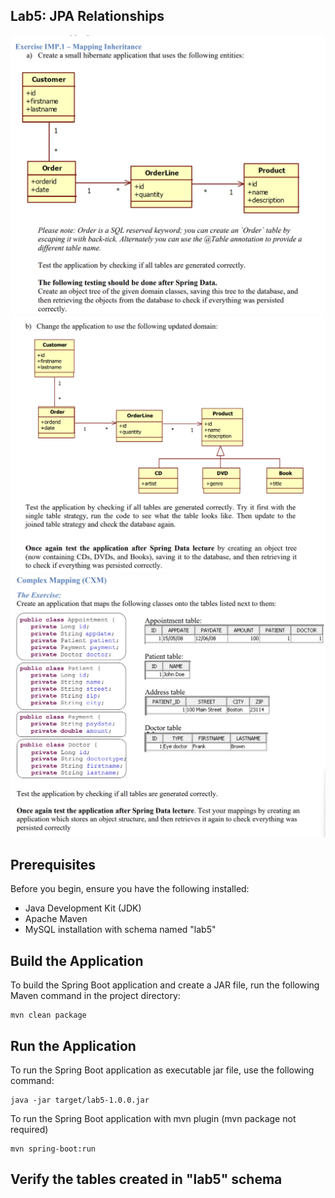 ## Lab5: JPA Relationships

![inheritance-mapping-1.png](inheritance-mapping-1.png)
![inheritance-mapping-2.png](inheritance-mapping-2.png)
![complex-maping.png](complex-maping.png)

## Prerequisites

Before you begin, ensure you have the following installed:

- Java Development Kit (JDK)
- Apache Maven
- MySQL installation with schema named "lab5"

## Build the Application

To build the Spring Boot application and create a JAR file, run the following Maven command in the project directory:
```
mvn clean package
```

## Run the Application

To run the Spring Boot application as executable jar file, use the following command:

```
java -jar target/lab5-1.0.0.jar
```

To run the Spring Boot application with mvn plugin (mvn package not required)
```
mvn spring-boot:run
```

## Verify the tables created in "lab5" schema

